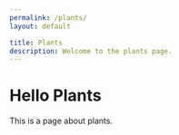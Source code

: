 ```yaml
---
permalink: /plants/
layout: default

title: Plants
description: Welcome to the plants page.
---
```




# Hello Plants

This is a page about plants.